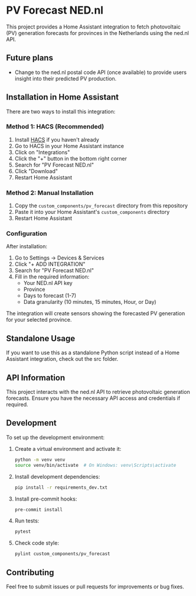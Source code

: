 # PV Forecast NED.nl

This project provides a Home Assistant integration to fetch photovoltaic (PV) generation forecasts for provinces in the Netherlands using the ned.nl API.

## Future plans

* Change to the ned.nl postal code API (once available) to provide users insight into their predicted PV production.

## Installation in Home Assistant

There are two ways to install this integration:

### Method 1: HACS (Recommended)

1. Install [HACS](https://hacs.xyz/) if you haven't already
2. Go to HACS in your Home Assistant instance
3. Click on "Integrations"
4. Click the "+" button in the bottom right corner
5. Search for "PV Forecast NED.nl"
6. Click "Download"
7. Restart Home Assistant

### Method 2: Manual Installation

1. Copy the `custom_components/pv_forecast` directory from this repository
2. Paste it into your Home Assistant's `custom_components` directory
3. Restart Home Assistant

### Configuration

After installation:

1. Go to Settings → Devices & Services
2. Click "+ ADD INTEGRATION"
3. Search for "PV Forecast NED.nl"
4. Fill in the required information:
   * Your NED.nl API key
   * Province
   * Days to forecast (1-7)
   * Data granularity (10 minutes, 15 minutes, Hour, or Day)

The integration will create sensors showing the forecasted PV generation for your selected province.

## Standalone Usage

If you want to use this as a standalone Python script instead of a Home Assistant integration, check out the src folder.

## API Information

This project interacts with the ned.nl API to retrieve photovoltaic generation forecasts. Ensure you have the necessary API access and credentials if required.

## Development

To set up the development environment:

1. Create a virtual environment and activate it:

   ```bash
   python -m venv venv
   source venv/bin/activate  # On Windows: venv\Scripts\activate
   ```

2. Install development dependencies:

   ```bash
   pip install -r requirements_dev.txt
   ```

3. Install pre-commit hooks:

   ```bash
   pre-commit install
   ```

4. Run tests:

   ```bash
   pytest
   ```

5. Check code style:

   ```bash
   pylint custom_components/pv_forecast
   ```

## Contributing

Feel free to submit issues or pull requests for improvements or bug fixes.